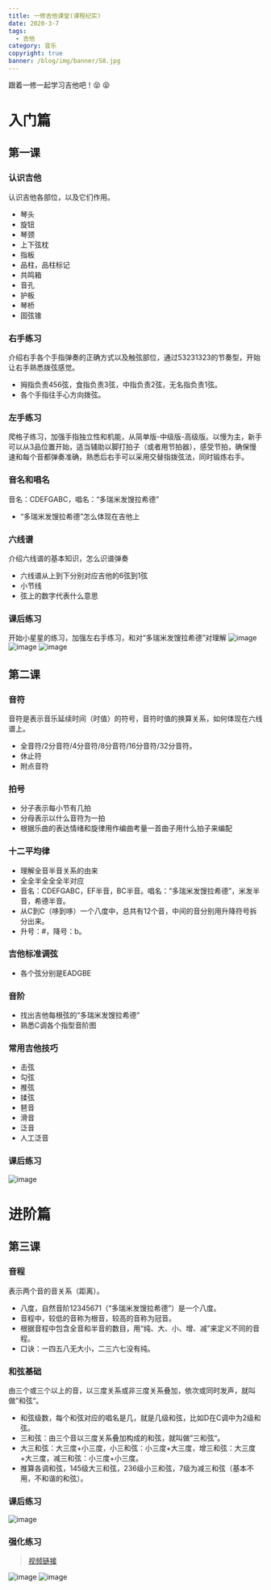 ```yaml
---
title: 一修吉他课堂(课程纪实)
date: 2020-3-7
tags:
  - 吉他
category: 音乐
copyright: true
banner: /blog/img/banner/58.jpg
---
```


跟着一修一起学习吉他吧！:stuck_out_tongue_closed_eyes: :stuck_out_tongue_closed_eyes:
<!-- more -->

# 入门篇
## 第一课
### 认识吉他
认识吉他各部位，以及它们作用。
- 琴头
- 旋钮
- 琴颈
- 上下弦枕
- 指板
- 品柱，品柱标记
- 共鸣箱
- 音孔
- 护板
- 琴桥
- 固弦锥

### 右手练习
介绍右手各个手指弹奏的正确方式以及触弦部位，通过53231323的节奏型，开始让右手熟悉拨弦感觉。
- 拇指负责456弦，食指负责3弦，中指负责2弦，无名指负责1弦。
- 各个手指往手心方向拨弦。

### 左手练习
爬格子练习，加强手指独立性和机能，从简单版-中级版-高级版。以慢为主，新手可以从3品位置开始，适当辅助以脚打拍子（或者用节拍器），感受节拍，确保慢速和每个音都弹奏准确，熟悉后右手可以采用交替指拨弦法，同时锻炼右手。

### 音名和唱名
音名：CDEFGABC，唱名：“多瑞米发馊拉希德”
- “多瑞米发馊拉希德”怎么体现在吉他上

### 六线谱
介绍六线谱的基本知识，怎么识谱弹奏
- 六线谱从上到下分别对应吉他的6弦到1弦
- 小节线
- 弦上的数字代表什么意思

### 课后练习
开始小星星的练习，加强左右手练习，和对“多瑞米发馊拉希德”对理解
![image](/blog/img/guitar/little-star1.png)
![image](/blog/img/guitar/little-star2.jpeg)
![image](/blog/img/guitar/four-season.jpg)

## 第二课
### 音符
音符是表示音乐延续时间（时值）的符号，音符时值的换算关系，如何体现在六线谱上。
- 全音符/2分音符/4分音符/8分音符/16分音符/32分音符。
- 休止符
- 附点音符

### 拍号 
- 分子表示每小节有几拍
- 分母表示以什么音符为一拍
- 根据乐曲的表达情绪和旋律用作编曲考量一首曲子用什么拍子来编配

### 十二平均律
- 理解全音半音关系的由来
- 全全半全全全半对应
- 音名：CDEFGABC，EF半音，BC半音。唱名：“多瑞米发馊拉希德”，米发半音，希德半音。
- 从C到C（哆到哆）一个八度中，总共有12个音，中间的音分别用升降符号拆分出来。
- 升号：#，降号：b。

### 吉他标准调弦
- 各个弦分别是EADGBE

### 音阶
- 找出吉他每根弦的“多瑞米发馊拉希德”
- 熟悉C调各个指型音阶图

### 常用吉他技巧
- 击弦
- 勾弦
- 推弦
- 揉弦
- 琶音
- 滑音
- 泛音
- 人工泛音

### 课后练习
![image](/blog/img/guitar/long-time-ago.jpg)

# 进阶篇
## 第三课

###  音程
表示两个音的音关系（距离）。
- 八度，自然音阶12345671（“多瑞米发馊拉希德”）是一个八度。
- 音程中，较低的音称为根音，较高的音称为冠音。
- 根据音程中包含全音和半音的数目，用“纯、大、小、增、减”来定义不同的音程。
- 口诀：一四五八无大小，二三六七没有纯。

### 和弦基础
由三个或三个以上的音，以三度关系或非三度关系叠加，依次或同时发声，就叫做”和弦“。
- 和弦级数，每个和弦对应的唱名是几，就是几级和弦，比如D在C调中为2级和弦。
- 三和弦：由三个音以三度关系叠加构成的和弦，就叫做”三和弦“。
- 大三和弦：大三度+小三度，小三和弦：小三度+大三度，增三和弦：大三度+大三度，减三和弦：小三度+小三度。
- 推算各调和弦，145级大三和弦，236级小三和弦，7级为减三和弦（基本不用，不和谐的和弦）。

### 课后练习
![image](/blog/img/guitar/huanlesong.png)

### 强化练习
> [视频链接](https://www.jitatang.com/tlnsi.html)

![image](/blog/img/guitar/cef1.jpg)
![image](/blog/img/guitar/cef2.jpg)



